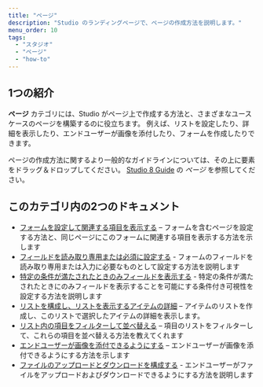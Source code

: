 ```yaml
---
title: "ページ"
description: "Studio のランディングページで、ページの作成方法を説明します。"
menu_order: 10
tags:
  - "スタジオ"
  - "ページ"
  - "how-to"
---
```


## 1つの紹介

**ページ** カテゴリには、Studio がページ上で作成する方法と、さまざまなユースケースのページを構築するのに役立ちます。 例えば、リストを設定したり、詳細を表示したり、エンドユーザーが画像を添付したり、フォームを作成したりできます。

ページの作成方法に関するより一般的なガイドラインについては、その上に要素をドラッグ＆ドロップしてください。 [Studio 8 Guide](/studio8/page-editor) の *ページ* を参照してください。

## このカテゴリ内の2つのドキュメント

* [フォームを設定して関連する項目を表示する](pages-how-to-configure-form) – フォームを含むページを設定する方法と、同じページにこのフォームに関連する項目を表示する方法を示します
* [フィールドを読み取り専用または必須に設定する](pages-how-to-set-validation-and-editability) - フォームのフィールドを読み取り専用または入力に必要なものとして設定する方法を説明します
* [特定の条件が満たされたときのみフィールドを表示する](pages-how-to-set-visibility) - 特定の条件が満たされたときにのみフィールドを表示することを可能にする条件付き可視性を設定する方法を説明します
* [リストを構成し、リストを表示するアイテムの詳細](pages-how-to-configure-list) – アイテムのリストを作成し、このリストで選択したアイテムの詳細を表示します。
* [リスト内の項目をフィルターして並べ替える](pages-how-to-filter-and-sort) – 項目のリストをフィルターして、これらの項目を並べ替える方法を教えてくれます
* [エンドユーザーが画像を添付できるようにする](pages-how-to-attach-images) – エンドユーザーが画像を添付できるようにする方法を示します
* [ファイルのアップロードとダウンロードを構成する](pages-how-to-attach-files) - エンドユーザーがファイルをアップロードおよびダウンロードできるようにする方法を説明します

